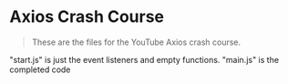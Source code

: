 # Axios Crash Course

> These are the files for the YouTube Axios crash course.

"start.js" is just the event listeners and empty functions. "main.js" is the completed code
